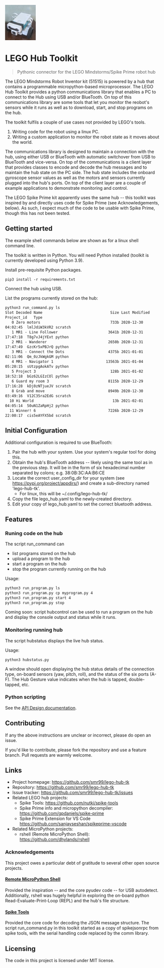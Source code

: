 ![Logo of the project](logo.jpg)

# LEGO Hub Toolkit
> Pythonic connector for the LEGO Mindstorms/Spike Prime robot hub

The LEGO Mindstorms Robot Inventor kit (51515) is powered by a hub that contains a programmable micropython-based microprocessor.  The LEGO Hub Toolkit provides a python communications library that enables a PC to connect to the Hub using USB and/or BlueTooth.  On top of this communications library are some tools that let you monitor the reobot's sensors while it runs as well as to download, start, and stop programs on the hub. 

The toolkit fulfils a couple of use cases not provided by LEGO's tools.
1. Writing code for the robot using a linux PC.
1. Writing a custom application to monitor the robot state as it moves about the world.

The communications library is designed to maintain a connection with the hub, using either USB or BlueTooth with automatic switchover from USB to BlueTooth and vice-versa.  On top of the communications is a client layer that provides classes to encode and decode the hub messages and to maintain the hub state on the PC side.  The hub state includes the onboard gyroscope sensor values as well as the motors and sensors currently plugged into the hub's ports.  On top of the client layer are a couple of example applications to demonstrate monitoring and control.

The LEGO Spike Prime kit apparently uses the same hub -- this toolkit was inspired by and directly uses code for Spike Prime (see Acknowledgements, below).  As such, I expect much of the code to be usable with Spike Prime, though this has not been tested.


## Getting started

The example shell commands below are shown as for a linux shell command line.  

The toolkit is written in Python.  You will need Python installed (toolkit is currently developed using Python 3.9).  

Install pre-requisite Python packages.

```shell
pip3 install -r requirements.txt
```

Connect the hub using USB.  

List the programs currently stored on the hub:

```shell
python3 run_command.py ls
Slot Decoded Name                               Size Last Modified        Project_id   Type      
   0 Zero motors                                733b 2020-12-30 04:02:45  lmlJdiW3kVR2 scratch   
   1 MR1 - Line Follower                       3641b 2020-12-31 17:47:18  T8g7vJ4jYExt python    
   2 MR1 - Wanderer                            2650b 2020-12-31 17:47:49  GzcKr5xPBJrQ python    
   3 MR1 - Connect the Dots                    4375b 2021-01-01 02:11:06  Qm_0zJkWgkGM python    
   4 MR1 - Navigator 1                        13563b 2021-01-04 05:20:15  sUtzpgAokATv python    
   5 Project 3                                  128b 2021-01-02 18:52:18  bGz62LGIzCOl python    
   6 Guard my room 3                           8115b 2020-12-29 17:16:28  kDj0zNTjueJV scratch   
   8 Grab and move                             8949b 2020-12-30 03:49:16  V12C35ra2EdG scratch   
  10 Hi World                                    13b 2021-02-01 04:05:14  50uN1ZaRpHj2 python    
  11 Winner! 6                                 7226b 2020-12-29 22:00:17  cis5eAYFX5bd scratch   
```

## Initial Configuration

Additional configuration is required to use BlueTooth:
1. Pair the hub with your system.  Use your system's regular tool for doing this.
1. Obtain the hub's BlueTooth address -- likely using the same tool as in the previous step.  It will be in the form of six hexadecimal number separated by colons; e.g. 38:0B:3C:AA:B6:CE
1. Locate the correct user_config_dir for your system (see https://pypi.org/project/appdirs/) and create a sub-directory named 'lego-hub-tk'.
    * For linux, this will be ~/.config/lego-hub-tk/
1. Copy the file lego_hub.yaml to the newly-created directory.
1. Edit your copy of lego_hub.yaml to set the correct bluetooth address.


## Features

### Runing code on the hub

The script run_command can
* list programs stored on the hub
* upload a program to the hub
* start a program on the hub
* stop the program currently running on the hub

Usage:
```shell
python3 run_program.py ls
python3 run_program.py cp myprogram.py 4
python3 run_program.py start 4
python3 run_program.py stop
```

Coming soon: script hubcontrol can be used to run a program on the hub and display the console output and status while it runs.

### Monitoring running hub

The script hubstatus displays the live hub status.

Usage:
```shell
python3 hubstatus.py
```

A window should open displaying the hub status details of the connection type, on-board sensors (yaw, pitch, roll), and the status of the six ports (A-F).  The Hub Gesture value indicates when the hub is tapped, double-tapped, etc.

### Python scripting

See the [API Design documentation](design.md).

## Contributing

If any the above instructions are unclear or incorrect, please do open an issue.

If you'd like to contribute, please fork the repository and use a feature
branch. Pull requests are warmly welcome.

## Links

- Project homepage: https://github.com/smr99/lego-hub-tk
- Repository: https://github.com/smr99/lego-hub-tk
- Issue tracker: https://github.com/smr99/lego-hub-tk/issues
- Related LEGO hub projects:
  - Spike Tools: https://github.com/nutki/spike-tools
  - Spike Prime info and micropython decompiler: https://github.com/gpdaniels/spike-prime
  - Spike Prime Extension for VS Code https://github.com/sanjayseshan/spikeprime-vscode
- Related MicroPython projects:
  - rshell (Remote MicroPython Shell): https://github.com/dhylands/rshell

### Acknowledgements

This project owes a particular debt of gratitude to several other open source projects.

#### [Remote MicroPython Shell](https://github.com/dhylands/rshell)

Provided the inspiration -- and the core pyudev code -- for USB autodetect.  Additionally, rshell was hugely helpful in exploring the on-board python Read-Evaluate-Print-Loop (REPL) and the hub's file structure.

#### [Spike Tools](https://github.com/nutki/spike-tools)

Provided the core code for decoding the JSON message structure.  The script run_command.py in this toolkit started as a copy of spikejsonrpc from spike tools, with the serial handling code replaced by the comm library.


## Licensing

The code in this project is licensed under MIT license.
